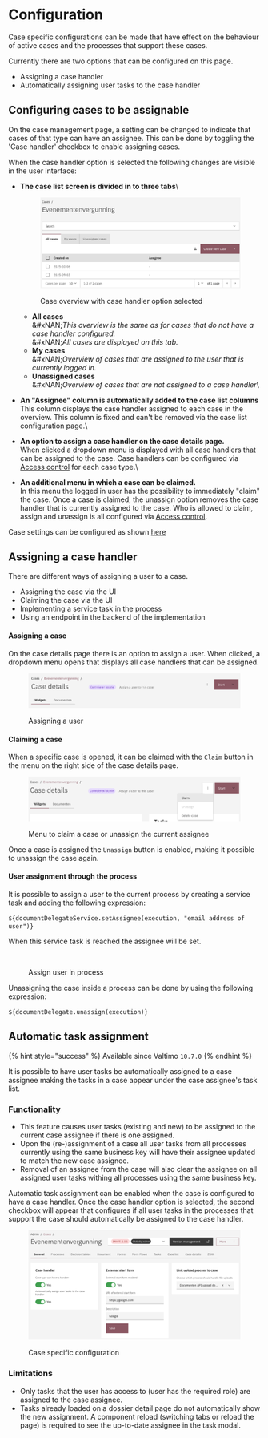 # Configuration

Case specific configurations can be made that have effect on the behaviour of active cases and the processes that support these cases.

Currently there are two options that can be configured on this page.

* Assigning a case handler
* Automatically assigning user tasks to the case handler

## Configuring cases to be assignable

On the case management page, a setting can be changed to indicate that cases of that type can have an assignee. This can be done by toggling the 'Case handler' checkbox to enable assigning cases.

When the case handler option is selected the following changes are visible in the user interface:

*   **The case list screen is divided in to three tabs**\\

    <figure><img src="../../.gitbook/assets/image (35) (1).png" alt=""><figcaption><p>Case overview with case handler option selected<br></p></figcaption></figure>

    * **All cases**\
      &#xNAN;_&#x54;his overview is the same as for cases that do not have a case handler configured._\
      &#xNAN;_&#x41;ll cases are displayed on this tab._
    * **My cases**\
      &#xNAN;_&#x4F;verview of cases that are assigned to the user that is currently logged in._
    * **Unassigned cases**\
      &#xNAN;_&#x4F;verview of cases that are not assigned to a case handler_\\
* **An "Assignee" column is automatically added to the case list columns**\
  This column displays the case handler assigned to each case in the overview. This column is fixed and can't be removed via the case list configuration page.\\
* **An option to assign a case handler on the case details page.**\
  When clicked a dropdown menu is displayed with all case handlers that can be assigned to the case. Case handlers can be configured via [Access control](../access-control/README.md) for each case type.\\
* **An additional menu in which a case can be claimed.**\
  In this menu the logged in user has the possibility to immediately "claim" the case. Once a case is claimed, the unassign option removes the case handler that is currently assigned to the case. Who is allowed to claim, assign and unassign is all configured via [Access control](../access-control/README.md).

Case settings can be configured as shown [here](README.md#creating-a-case-definition)

## Assigning a case handler

There are different ways of assigning a user to a case.

* Assigning the case via the UI
* Claiming the case via the UI
* Implementing a service task in the process
* Using an endpoint in the backend of the implementation

#### Assigning a case

On the case details page there is an option to assign a user. When clicked, a dropdown menu opens that displays all case handlers that can be assigned.

<figure><img src="../../.gitbook/assets/image (36) (1).png" alt=""><figcaption><p>Assigning a user</p></figcaption></figure>

#### Claiming a case

When a specific case is opened, it can be claimed with the `Claim` button in the menu on the right side of the case details page.

<figure><img src="../../.gitbook/assets/image (37).png" alt=""><figcaption><p>Menu to claim a case or unassign the current assignee</p></figcaption></figure>

Once a case is assigned the `Unassign` button is enabled, making it possible to unassign the case again.

#### User assignment through the process

It is possible to assign a user to the current process by creating a service task and adding the following expression:

```
${documentDelegateService.setAssignee(execution, "email address of user")}
```

When this service task is reached the assignee will be set.

<figure><img src="../../.gitbook/assets/set-case-assignee.png" alt=""><figcaption><p>Assign user in process</p></figcaption></figure>

Unassigning the case inside a process can be done by using the following expression:

```spel
${documentDelegate.unassign(execution)}
```

## Automatic task assignment

{% hint style="success" %}
Available since Valtimo `10.7.0`
{% endhint %}

It is possible to have user tasks be automatically assigned to a case assignee making the tasks in a case appear under the case assignee's task list.

### Functionality

* This feature causes user tasks (existing and new) to be assigned to the current case assignee if there is one assigned.
* Upon the (re-)assignment of a case all user tasks from all processes currently using the same business key will have their assignee updated to match the new case assignee.
* Removal of an assignee from the case will also clear the assignee on all assigned user tasks withing all processes using the same business key.

Automatic task assignment can be enabled when the case is configured to have a case handler. Once the case handler option is selected, the second checkbox will appear that configures if all user tasks in the processes that support the case should automatically be assigned to the case handler.

<figure><img src="../../.gitbook/assets/image (31) (1).png" alt=""><figcaption><p>Case specific configuration</p></figcaption></figure>

### Limitations

* Only tasks that the user has access to (user has the required role) are assigned to the case assignee.
* Tasks already loaded on a dossier detail page do not automatically show the new assignment. A component reload (switching tabs or reload the page) is required to see the up-to-date assignee in the task modal.
